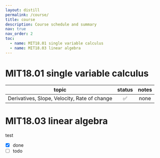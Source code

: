 ```yaml
---
layout: distill
permalink: /course/
title: course
description: Course schedule and summary
nav: true
nav_order: 2
toc: 
  - name: MIT18.01 single variable calculus
  - name: MIT18.03 linear algebra
---
```


# MIT18.01 single variable calculus

| topic | status | notes |
| :-----: | :-----: | :-------: |
| Derivatives, Slope, Velocity, Rate of change |   ✅   |   none   | 

# MIT18.03 linear algebra
test
- [x] done
- [ ] todo
